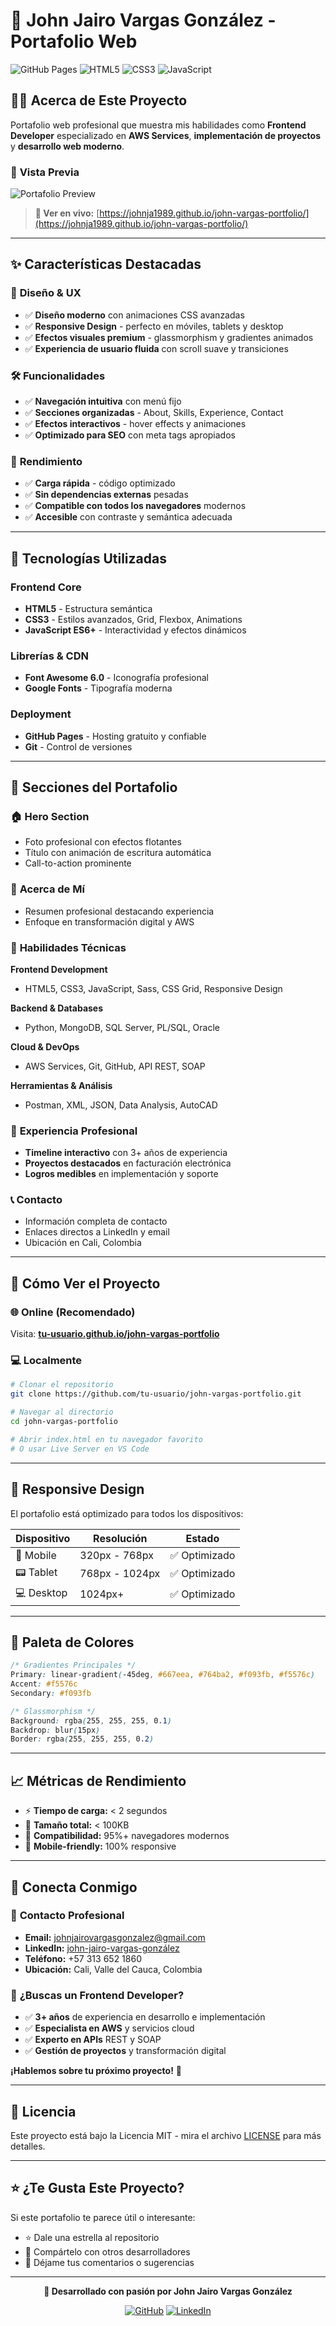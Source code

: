 # 🚀 John Jairo Vargas González - Portafolio Web

![GitHub Pages](https://img.shields.io/badge/GitHub-Pages-blue?style=for-the-badge&logo=github)
![HTML5](https://img.shields.io/badge/HTML5-E34F26?style=for-the-badge&logo=html5&logoColor=white)
![CSS3](https://img.shields.io/badge/CSS3-1572B6?style=for-the-badge&logo=css3&logoColor=white)
![JavaScript](https://img.shields.io/badge/JavaScript-F7DF1E?style=for-the-badge&logo=javascript&logoColor=black)

## 👨‍💻 Acerca de Este Proyecto

Portafolio web profesional que muestra mis habilidades como **Frontend Developer** especializado en **AWS Services**, **implementación de proyectos** y **desarrollo web moderno**.

### 🌟 **Vista Previa**
![Portafolio Preview](https://johnja1989.github.io/john-vargas-portfolio/)

> **🔗 Ver en vivo:** [https://johnja1989.github.io/john-vargas-portfolio/](https://johnja1989.github.io/john-vargas-portfolio/)

---

## ✨ Características Destacadas

### 🎨 **Diseño & UX**
- ✅ **Diseño moderno** con animaciones CSS avanzadas
- ✅ **Responsive Design** - perfecto en móviles, tablets y desktop
- ✅ **Efectos visuales premium** - glassmorphism y gradientes animados
- ✅ **Experiencia de usuario fluida** con scroll suave y transiciones

### 🛠️ **Funcionalidades**
- ✅ **Navegación intuitiva** con menú fijo
- ✅ **Secciones organizadas** - About, Skills, Experience, Contact
- ✅ **Efectos interactivos** - hover effects y animaciones
- ✅ **Optimizado para SEO** con meta tags apropiados

### 🚀 **Rendimiento**
- ✅ **Carga rápida** - código optimizado
- ✅ **Sin dependencias externas** pesadas
- ✅ **Compatible con todos los navegadores** modernos
- ✅ **Accesible** con contraste y semántica adecuada

---

## 🔧 Tecnologías Utilizadas

### **Frontend Core**
- **HTML5** - Estructura semántica
- **CSS3** - Estilos avanzados, Grid, Flexbox, Animations
- **JavaScript ES6+** - Interactividad y efectos dinámicos

### **Librerías & CDN**
- **Font Awesome 6.0** - Iconografía profesional
- **Google Fonts** - Tipografía moderna

### **Deployment**
- **GitHub Pages** - Hosting gratuito y confiable
- **Git** - Control de versiones

---

## 🎯 Secciones del Portafolio

### 🏠 **Hero Section**
- Foto profesional con efectos flotantes
- Título con animación de escritura automática
- Call-to-action prominente

### 👤 **Acerca de Mí**
- Resumen profesional destacando experiencia
- Enfoque en transformación digital y AWS

### 💼 **Habilidades Técnicas**
**Frontend Development**
- HTML5, CSS3, JavaScript, Sass, CSS Grid, Responsive Design

**Backend & Databases**
- Python, MongoDB, SQL Server, PL/SQL, Oracle

**Cloud & DevOps**
- AWS Services, Git, GitHub, API REST, SOAP

**Herramientas & Análisis**
- Postman, XML, JSON, Data Analysis, AutoCAD

### 💼 **Experiencia Profesional**
- **Timeline interactivo** con 3+ años de experiencia
- **Proyectos destacados** en facturación electrónica
- **Logros medibles** en implementación y soporte

### 📞 **Contacto**
- Información completa de contacto
- Enlaces directos a LinkedIn y email
- Ubicación en Cali, Colombia

---

## 🚀 Cómo Ver el Proyecto

### **🌐 Online (Recomendado)**
Visita: **[tu-usuario.github.io/john-vargas-portfolio](https://tu-usuario.github.io/john-vargas-portfolio)**

### **💻 Localmente**
```bash
# Clonar el repositorio
git clone https://github.com/tu-usuario/john-vargas-portfolio.git

# Navegar al directorio
cd john-vargas-portfolio

# Abrir index.html en tu navegador favorito
# O usar Live Server en VS Code
```

---

## 📱 Responsive Design

El portafolio está optimizado para todos los dispositivos:

| Dispositivo | Resolución | Estado |
|-------------|------------|--------|
| 📱 Mobile | 320px - 768px | ✅ Optimizado |
| 📟 Tablet | 768px - 1024px | ✅ Optimizado |
| 💻 Desktop | 1024px+ | ✅ Optimizado |

---

## 🎨 Paleta de Colores

```css
/* Gradientes Principales */
Primary: linear-gradient(-45deg, #667eea, #764ba2, #f093fb, #f5576c)
Accent: #f5576c
Secondary: #f093fb

/* Glassmorphism */
Background: rgba(255, 255, 255, 0.1)
Backdrop: blur(15px)
Border: rgba(255, 255, 255, 0.2)
```

---

## 📈 Métricas de Rendimiento

- ⚡ **Tiempo de carga:** < 2 segundos
- 📏 **Tamaño total:** < 100KB
- 🎯 **Compatibilidad:** 95%+ navegadores modernos
- 📱 **Mobile-friendly:** 100% responsive

---

## 🤝 Conecta Conmigo

### 📧 **Contacto Profesional**
- **Email:** [johnjairovargasgonzalez@gmail.com](mailto:johnjairovargasgonzalez@gmail.com)
- **LinkedIn:** [john-jairo-vargas-gonzález](https://www.linkedin.com/in/john-jairo-vargas-gonzález-25a790237)
- **Teléfono:** +57 313 652 1860
- **Ubicación:** Cali, Valle del Cauca, Colombia

### 💼 **¿Buscas un Frontend Developer?**
- ✅ **3+ años** de experiencia en desarrollo e implementación
- ✅ **Especialista en AWS** y servicios cloud
- ✅ **Experto en APIs** REST y SOAP
- ✅ **Gestión de proyectos** y transformación digital

**¡Hablemos sobre tu próximo proyecto!** 🚀

---

## 📄 Licencia

Este proyecto está bajo la Licencia MIT - mira el archivo [LICENSE](LICENSE) para más detalles.

---

## ⭐ ¿Te Gusta Este Proyecto?

Si este portafolio te parece útil o interesante:
- ⭐ Dale una estrella al repositorio
- 🔄 Compártelo con otros desarrolladores
- 💬 Déjame tus comentarios o sugerencias

---

<div align="center">
  
**🚀 Desarrollado con pasión por John Jairo Vargas González**

[![GitHub](https://img.shields.io/badge/GitHub-100000?style=for-the-badge&logo=github&logoColor=white)](https://github.com/tu-usuario)
[![LinkedIn](https://img.shields.io/badge/LinkedIn-0077B5?style=for-the-badge&logo=linkedin&logoColor=white)](https://www.linkedin.com/in/john-jairo-vargas-gonzález-25a790237)


</div>


